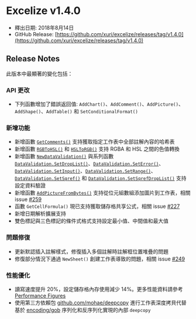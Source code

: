 # Excelize v1.4.0

* 釋出日期: 2018年8月14日
* GitHub Release: [https://github.com/xuri/excelize/releases/tag/v1.4.0](https://github.com/xuri/excelize/releases/tag/v1.4.0)

## Release Notes

此版本中最顯著的變化包括：

### API 更改

* 下列函數增加了錯誤返回值: `AddChart()`、`AddComment()`、`AddPicture()`、`AddShape()`、`AddTable()` 和 `SetConditionalFormat()`

### 新增功能

* 新增函數 [`GetComments()`](https://pkg.go.dev/github.com/360EntSecGroup-Skylar/excelize@v1.4.0#File.GetComments) 支持獲取指定工作表中全部註解內容的哈希表
* 新增函數 [`RGBToHSL()`](https://pkg.go.dev/github.com/360EntSecGroup-Skylar/excelize@v1.4.0#RGBToHSL) 和 [`HSLToRGB()`](https://pkg.go.dev/github.com/360EntSecGroup-Skylar/excelize@v1.4.0#HSLToRGB) 支持 RGBA 和 HSL 之間的色值轉換
* 新增函數 [`NewDataValidation()`](https://pkg.go.dev/github.com/360EntSecGroup-Skylar/excelize@v1.4.0#NewDataValidation) 與系列函數 [`DataValidation.SetDropList()`](https://pkg.go.dev/github.com/360EntSecGroup-Skylar/excelize@v1.4.0#DataValidation.SetDropList)、[`DataValidation.SetError()`](https://pkg.go.dev/github.com/360EntSecGroup-Skylar/excelize@v1.4.0#DataValidation.SetError)、[`DataValidation.SetInput()`](https://pkg.go.dev/github.com/360EntSecGroup-Skylar/excelize@v1.4.0#DataValidation.SetInput)、[`DataValidation.SetRange()`](https://pkg.go.dev/github.com/360EntSecGroup-Skylar/excelize@v1.4.0#DataValidation.SetRange)、[`DataValidation.SetSqref()`](https://pkg.go.dev/github.com/360EntSecGroup-Skylar/excelize@v1.4.0#DataValidation.SetSqref) 和 [`DataValidation.SetSqrefDropList()`](https://pkg.go.dev/github.com/360EntSecGroup-Skylar/excelize@v1.4.0#DataValidation.SetSqrefDropList) 支持設定資料驗證
* 新增函數 [`AddPictureFromBytes()`](https://pkg.go.dev/github.com/360EntSecGroup-Skylar/excelize@v1.4.0#File.AddPictureFromBytes) 支持從位元組數組添加圖片到工作表，相關 issue [#259](https://github.com/xuri/excelize/issues/259)
* 函數 `GetCellFormula()` 現已支持獲取儲存格共享公式，相關 issue [#227](https://github.com/xuri/excelize/issues/227)
* 新增日期解析擴展支持
* 雙色標記與三色標記的條件式格式支持設定最小值、中間值和最大值

### 問題修復

* 更新默認插入註解樣式，修復插入多個註解時註解框位置堆疊的問題
* 修復部分情況下通過 `NewSheet()` 創建工作表導致的問題，相關 issue [#249](https://github.com/xuri/excelize/issues/249)

### 性能優化

* 讀寫速度提升 20%，設定儲存格內存使用減少 14%。更多性能資料請參考 [Performance Figures](https://github.com/xuri/excelize/wiki#performance-figures)
* 使用第三方依賴包 [github.com/mohae/deepcopy](github.com/mohae/deepcopy) 進行工作表深度拷貝代替基於 [encoding/gob](https://blog.golang.org/gobs-of-data) 序列化和反序列化實現的內部 `deepcopy`
